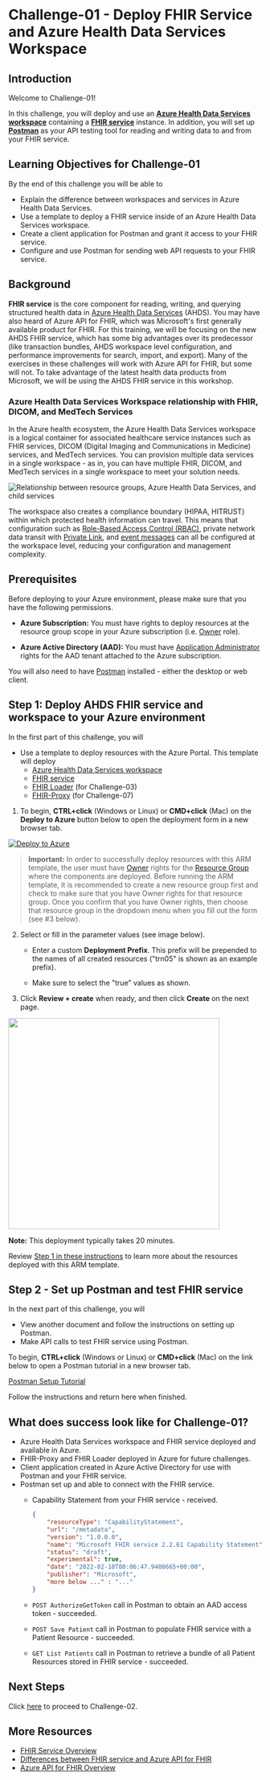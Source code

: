# Challenge-01 - Deploy FHIR Service and Azure Health Data Services Workspace

## Introduction

Welcome to Challenge-01!

In this challenge, you will deploy and use an **[Azure Health Data Services workspace](https://docs.microsoft.com/en-us/azure/healthcare-apis/workspace-overview)** containing a **[FHIR service](https://docs.microsoft.com/en-us/azure/healthcare-apis/fhir/overview)** instance. In addition, you will set up **[Postman](https://www.postman.com/)** as your API testing tool for reading and writing data to and from your FHIR service.

## Learning Objectives for Challenge-01

By the end of this challenge you will be able to

+ Explain the difference between workspaces and services in Azure Health Data Services.
+ Use a template to deploy a FHIR service inside of an Azure Health Data Services workspace.
+ Create a client application for Postman and grant it access to your FHIR service.
+ Configure and use Postman for sending web API requests to your FHIR service.

## Background

**FHIR service** is the core component for reading, writing, and querying structured health data in [Azure Health Data Services](https://docs.microsoft.com/en-us/azure/healthcare-apis/healthcare-apis-overview) (AHDS). You may have also heard of Azure API for FHIR, which was Microsoft's first generally available product for FHIR. For this training, we will be focusing on the new AHDS FHIR service, which has some big advantages over its predecessor (like transaction bundles, AHDS workspace level configuration, and performance improvements for search, import, and export). Many of the exercises in these challenges will work with Azure API for FHIR, but some will not. To take advantage of the latest health data products from Microsoft, we will be using the AHDS FHIR service in this workshop.

### Azure Health Data Services Workspace relationship with FHIR, DICOM, and MedTech Services

In the Azure health ecosystem, the Azure Health Data Services workspace is a logical container for associated healthcare service instances such as FHIR services, DICOM (Digital Imaging and Communications in Medicine) services, and MedTech services. You can provision multiple data services in a single workspace - as in, you can have multiple FHIR, DICOM, and MedTech services in a single workspace to meet your solution needs.

![Relationship between resource groups, Azure Health Data Services, and child services](./media/azure-health-data-services-workspace-overview.png)

The workspace also creates a compliance boundary (HIPAA, HITRUST) within which protected health information can travel. This means that configuration such as [Role-Based Access Control (RBAC)](https://docs.microsoft.com/azure/healthcare-apis/configure-azure-rbac), private network data transit with [Private Link](https://docs.microsoft.com/azure/healthcare-apis/healthcare-apis-configure-private-link), and [event messages](https://docs.microsoft.com/azure/healthcare-apis/events/events-deploy-portal) can all be configured at the workspace level, reducing your configuration and management complexity.

## Prerequisites

Before deploying to your Azure environment, please make sure that you have the following permissions.

+ **Azure Subscription:** You must have rights to deploy resources at the resource group scope in your Azure subscription (i.e. [Owner](https://docs.microsoft.com/azure/role-based-access-control/built-in-roles#owner) role).

+ **Azure Active Directory (AAD):** You must have [Application Administrator](https://docs.microsoft.com/azure/active-directory/roles/permissions-reference#application-administrator) rights for the AAD tenant attached to the Azure subscription.

You will also need to have [Postman](https://www.getpostman.com/) installed - either the desktop or web client.

## Step 1: Deploy AHDS FHIR service and workspace to your Azure environment

In the first part of this challenge, you will

+ Use a template to deploy resources with the Azure Portal. This template will deploy
  + [Azure Health Data Services workspace](https://docs.microsoft.com/en-us/azure/healthcare-apis/workspace-overview)
  + [FHIR service](https://docs.microsoft.com/en-us/azure/healthcare-apis/fhir/overview)
  + [FHIR Loader](https://github.com/microsoft/fhir-loader) (for Challenge-03)
  + [FHIR-Proxy](https://github.com/microsoft/fhir-proxy) (for Challenge-07)

1. To begin, **CTRL+click** (Windows or Linux) or **CMD+click** (Mac) on the **Deploy to Azure** button below to open the deployment form in a new browser tab.

[![Deploy to Azure](https://aka.ms/deploytoazurebutton)](https://portal.azure.com/#create/Microsoft.Template/uri/https%3A%2F%2Fraw.githubusercontent.com%2Fmicrosoft%2Fazure-health-data-services-workshop%2Fmain%2Fresources%2Fdeploy%2Fdeployfhirtrain.json)

> __Important:__ In order to successfully deploy resources with this ARM template, the user must have [Owner](https://docs.microsoft.com/en-us/azure/role-based-access-control/built-in-roles#owner) rights for the [Resource Group](https://docs.microsoft.com/en-us/azure/azure-resource-manager/management/manage-resource-groups-portal) where the components are deployed. Before running the ARM template, it is recommended to create a new resource group first and check to make sure that you have Owner rights for that resource group. Once you confirm that you have Owner rights, then choose that resource group in the dropdown menu when you fill out the form (see #3 below).

2. Select or fill in the parameter values (see image below).

    + Enter a custom **Deployment Prefix**. This prefix will be prepended to the names of all created resources ("trn05" is shown as an example prefix).

    + Make sure to select the "true" values as shown.

3. Click **Review + create** when ready, and then click **Create** on the next page. 

<img src="../resources/docs/images/ARM_template_config2.png" height="420"> 

**Note:** This deployment typically takes 20 minutes.

Review [Step 1 in these instructions](../resources/docs/FHIR-Starter_ARM_template_README.md#step-1---initial-deployment) to learn more about the resources deployed with this ARM template.

## Step 2 - Set up Postman and test FHIR service

In the next part of this challenge, you will

+ View another document and follow the instructions on setting up Postman.
+ Make API calls to test FHIR service using Postman.

To begin, **CTRL+click** (Windows or Linux) or **CMD+click** (Mac) on the link below to open a Postman tutorial in a new browser tab.

[Postman Setup Tutorial](../resources/docs/Postman_FHIR_service_README.md)

Follow the instructions and return here when finished.

## What does success look like for Challenge-01?

+ Azure Health Data Services workspace and FHIR service deployed and available in Azure.
+ FHIR-Proxy and FHIR Loader deployed in Azure for future challenges.
+ Client application created in Azure Active Directory for use with Postman and your FHIR service.
+ Postman set up and able to connect with the FHIR service.
  + Capability Statement from your FHIR service - received.

    ```json
    {
        "resourceType": "CapabilityStatement",
        "url": "/metadata",
        "version": "1.0.0.0",
        "name": "Microsoft FHIR service 2.2.61 Capability Statement",
        "status": "draft",
        "experimental": true,
        "date": "2022-02-18T00:06:47.9408665+00:00",
        "publisher": "Microsoft",
        "more below ..." : "..."
    }
    ```

  + `POST AuthorizeGetToken` call in Postman to obtain an AAD access token - succeeded.
  + `POST Save Patient` call in Postman to populate FHIR service with a Patient Resource - succeeded.
  + `GET List Patients` call in Postman to retrieve a bundle of all Patient Resources stored in FHIR service - succeeded.

## Next Steps

Click [here](<../Challenge-02 - Convert HL7v2 and C-CDA to FHIR/Readme.md>) to proceed to Challenge-02.

## More Resources

+ [FHIR Service Overview](https://docs.microsoft.com/azure/healthcare-apis/fhir/overview)
+ [Differences between FHIR service and Azure API for FHIR](https://docs.microsoft.com/azure/healthcare-apis/fhir/fhir-faq#what-is-the-difference-between-azure-api-for-fhir-and-the-fhir-service-in-the-azure-health-data-services)
+ [Azure API for FHIR Overview](https://docs.microsoft.com/azure/healthcare-apis/azure-api-for-fhir/overview)
